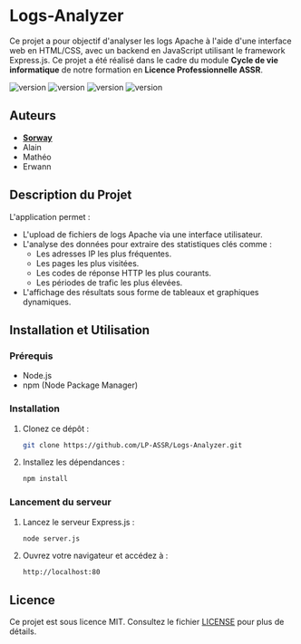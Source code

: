 # Logs-Analyzer

Ce projet a pour objectif d'analyser les logs Apache à l'aide d'une interface web en HTML/CSS, avec un backend en JavaScript utilisant le framework Express.js. Ce projet a été réalisé dans le cadre du module **Cycle de vie informatique** de notre formation en **Licence Professionnelle ASSR**.

<p>
    <img src="https://img.shields.io/badge/express.js-%23404d59.svg?style=for-the-badge&logo=express&logoColor=%2361DAFB" alt="version">
    <img src="https://img.shields.io/badge/html5-%23E34F26.svg?style=for-the-badge&logo=html5&logoColor=white" alt="version">
    <img src="https://img.shields.io/badge/css3-%231572B6.svg?style=for-the-badge&logo=css3&logoColor=white" alt="version">
    <img src="https://img.shields.io/badge/javascript-%23323330.svg?style=for-the-badge&logo=javascript&logoColor=%23F7DF1E" alt="version">
</p>

## Auteurs

- [**Sorway**](https://github.com/Sorway)
- Alain
- Mathéo
- Erwann

## Description du Projet

L'application permet :
- L'upload de fichiers de logs Apache via une interface utilisateur.
- L'analyse des données pour extraire des statistiques clés comme :
    - Les adresses IP les plus fréquentes.
    - Les pages les plus visitées.
    - Les codes de réponse HTTP les plus courants.
    - Les périodes de trafic les plus élevées.
- L'affichage des résultats sous forme de tableaux et graphiques dynamiques.

## Installation et Utilisation

### Prérequis
- Node.js
- npm (Node Package Manager)

### Installation

1. Clonez ce dépôt :
   ```bash
   git clone https://github.com/LP-ASSR/Logs-Analyzer.git
   ```
2. Installez les dépendances :
   ```bash
   npm install
   ```

### Lancement du serveur

1. Lancez le serveur Express.js :
   ```bash
   node server.js
   ```
2. Ouvrez votre navigateur et accédez à :
   ```
   http://localhost:80
   ```

## Licence

Ce projet est sous licence MIT. Consultez le fichier [LICENSE](./LICENSE) pour plus de détails.

